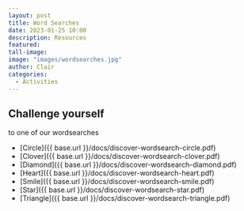 ```yaml
---
layout: post
title: Word Searches
date: 2023-01-25 10:00
description: Resources
featured: 
tall-image: 
image: "images/wordsearches.jpg"
author: Clair
categories: 
  - Activities
---
```


## Challenge yourself 

to one of our wordsearches

<!--more-->

- [Circle]({{ base.url }}/docs/discover-wordsearch-circle.pdf)
- [Clover]({{ base.url }}/docs/discover-wordsearch-clover.pdf)
- [Diamond]({{ base.url }}/docs/discover-wordsearch-diamond.pdf)
- [Heart]({{ base.url }}/docs/discover-wordsearch-heart.pdf)
- [Smile]({{ base.url }}/docs/discover-wordsearch-smile.pdf)
- [Star]({{ base.url }}/docs/discover-wordsearch-star.pdf)
- [Triangle]({{ base.url }}/docs/discover-wordsearch-triangle.pdf)

